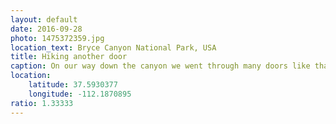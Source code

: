 ```yaml
---
layout: default
date: 2016-09-28
photo: 1475372359.jpg
location_text: Bryce Canyon National Park, USA
title: Hiking another door
caption: On our way down the canyon we went through many doors like that one. We also encountered many animals such as chipmunks, noisy crickets and various birds.
location:
    latitude: 37.5930377
    longitude: -112.1870895
ratio: 1.33333
---
```

